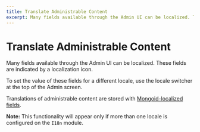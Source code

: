 ```yaml
---
title: Translate Administrable Content
excerpt: Many fields available through the Admin UI can be localized. These fields are indicated by a localization icon.
---
```


# Translate Administrable Content

Many fields available through the Admin UI can be localized. These fields are indicated by a localization icon.

To set the value of these fields for a different locale, use the locale switcher at the top of the Admin screen.

Translations of administrable content are stored with [Mongoid-localized fields](https://docs.mongodb.com/mongoid/6.4/tutorials/mongoid-documents/#localized-fields).

**Note:** This functionality will appear only if more than one locale is configured on the `I18n` module.
